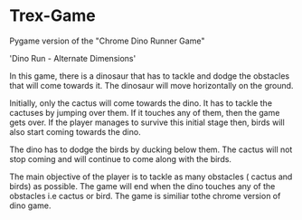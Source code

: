 # Trex-Game
Pygame version of the "Chrome Dino Runner Game"

'Dino Run - Alternate Dimensions'

In this game, there is a dinosaur that has to tackle and dodge the obstacles that will come towards it. The dinosaur will move horizontally on the ground.

Initially, only the cactus will come towards the dino. It has to tackle the cactuses by jumping over them. If it touches any of them, then the game gets over. If the player manages to survive this initial stage then, birds will also start coming towards the dino.

The dino has to dodge the birds by ducking below them. The cactus will not stop coming and will continue to come along with the birds.

The main objective of the player is to tackle as many obstacles ( cactus and birds) as possible. 
The game will end when the dino touches any of the obstacles i.e cactus or bird.
The game is similiar tothe chrome version of dino game. 
